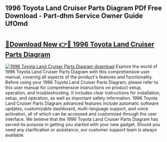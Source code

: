 ## 1996 Toyota Land Cruiser Parts Diagram PDf Free Download - Part-dhm Service Owner Guide UfOmd

# <h2><a href="http://dfhdv77.blite.top/?on=1996+Toyota+Land+Cruiser+Parts+Diagram">🔗Download New 👉🔴 1996 Toyota Land Cruiser Parts Diagram</a></h2>

[![1996 Toyota Land Cruiser Parts Diagram download](https://i.imgur.com/lujVjoI.png)](http://dfhdv77.blite.top/?on=1996+Toyota+Land+Cruiser+Parts+Diagram)
Explore the world of 1996 Toyota Land Cruiser Parts Diagram with this comprehensive user manual, covering all aspects of the product's features and functionality. Before using your 1996 Toyota Land Cruiser Parts Diagram, please refer to this user manual for comprehensive instructions on product setup, operation, and troubleshooting. It includes clear instructions for installation, setup, and operation, as well as important safety information. 1996 Toyota Land Cruiser Parts Diagram advanced features include automatic software updates, customizable dashboard, multi-language support, and voice activation, all of which can be accessed and customized through the user interface. We believe that the 1996 Toyota Land Cruiser Parts Diagram has served its purpose in getting you started with your new gadget. Should you need any clarification or assistance, our customer support team is always available.

